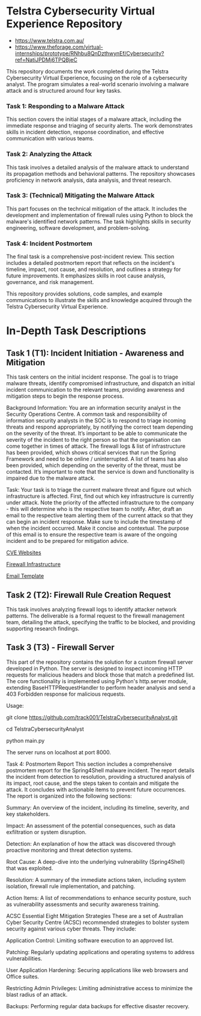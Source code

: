 # Telstra Cybersecurity Virtual Experience Repository
- https://www.telstra.com.au/
- https://www.theforage.com/virtual-internships/prototype/RNhbu8QnDzthwynEf/Cybersecurity?ref=NatiJPDMj6TPQBjeC

This repository documents the work completed during the Telstra Cybersecurity Virtual Experience, focusing on the role of a cybersecurity analyst. The program simulates a real-world scenario involving a malware attack and is structured around four key tasks.

### Task 1: Responding to a Malware Attack
This section covers the initial stages of a malware attack, including the immediate response and triaging of security alerts. The work demonstrates skills in incident detection, response coordination, and effective communication with various teams.

### Task 2: Analyzing the Attack
This task involves a detailed analysis of the malware attack to understand its propagation methods and behavioral patterns. The repository showcases proficiency in network analysis, data analysis, and threat research.

### Task 3: (Technical) Mitigating the Malware Attack

This part focuses on the technical mitigation of the attack. It includes the development and implementation of firewall rules using Python to block the malware's identified network patterns. The task highlights skills in security engineering, software development, and problem-solving.

### Task 4: Incident Postmortem
The final task is a comprehensive post-incident review. This section includes a detailed postmortem report that reflects on the incident's timeline, impact, root cause, and resolution, and outlines a strategy for future improvements. It emphasizes skills in root cause analysis, governance, and risk management.

This repository provides solutions, code samples, and example communications to illustrate the skills and knowledge acquired through the Telstra Cybersecurity Virtual Experience.


# In-Depth Task Descriptions

## Task 1 (T1): Incident Initiation - Awareness and Mitigation
This task centers on the initial incident response. The goal is to triage malware threats, identify compromised infrastructure, and dispatch an initial incident communication to the relevant teams, providing awareness and mitigation steps to begin the response process.

Background Information:
You are an information security analyst in the Security Operations Centre. A common task and responsibility of information security analysts in the SOC is to respond to triage incoming threats and respond appropriately, by notifying the correct team depending on the severity of the threat. It’s important to be able to communicate the severity of the incident to the right person so that the organisation can come together in times of attack. The firewall logs & list of infrastructure has been provided, which shows critical services that run the Spring Framework and need to be online / uninterrupted. A list of teams has also been provided, which depending on the severity of the threat, must be contacted. It’s important to note that the service is down and functionality is impaired due to the malware attack.

Task:
Your task is to triage the current malware threat and figure out which infrastructure is affected. First, find out which key infrastructure is currently under attack. Note the priority of the affected infrastructure to the company - this will determine who is the respective team to notify. After, draft an email to the respective team alerting them of the current attack so that they can begin an incident response. Make sure to include the timestamp of when the incident occurred. Make it concise and contextual. The purpose of this email is to ensure the respective team is aware of the ongoing incident and to be prepared for mitigation advice.

[CVE Websites](https://github.com/s-estrada/TelstraCybersecurityAnalyst/blob/main/Task%201%20CVE%20Websites)

[Firewall Infrastructure](https://github.com/s-estrada/TelstraCybersecurityAnalyst/blob/main/Task%201_2%20-%20Firewall_Infrastructure%20List.xlsx)

[Email Template](https://github.com/s-estrada/TelstraCybersecurityAnalyst/blob/main/T1%20-%20Email%20Template.docx)

## Task 2 (T2): Firewall Rule Creation Request
This task involves analyzing firewall logs to identify attacker network patterns. The deliverable is a formal request to the firewall management team, detailing the attack, specifying the traffic to be blocked, and providing supporting research findings.

## Task 3 (T3) - Firewall Server
This part of the repository contains the solution for a custom firewall server developed in Python. The server is designed to inspect incoming HTTP requests for malicious headers and block those that match a predefined list. The core functionality is implemented using Python's http.server module, extending BaseHTTPRequestHandler to perform header analysis and send a 403 Forbidden response for malicious requests.

Usage:

git clone https://github.com/track001/TelstraCybersecurityAnalyst.git

cd TelstraCybersecurityAnalyst

python main.py

The server runs on localhost at port 8000.

Task 4: Postmortem Report
This section includes a comprehensive postmortem report for the Spring4Shell malware incident. The report details the incident from detection to resolution, providing a structured analysis of its impact, root cause, and the steps taken to contain and mitigate the attack. It concludes with actionable items to prevent future occurrences. The report is organized into the following sections:

Summary: An overview of the incident, including its timeline, severity, and key stakeholders.

Impact: An assessment of the potential consequences, such as data exfiltration or system disruption.

Detection: An explanation of how the attack was discovered through proactive monitoring and threat detection systems.

Root Cause: A deep-dive into the underlying vulnerability (Spring4Shell) that was exploited.

Resolution: A summary of the immediate actions taken, including system isolation, firewall rule implementation, and patching.

Action Items: A list of recommendations to enhance security posture, such as vulnerability assessments and security awareness training.

ACSC Essential Eight Mitigation Strategies
These are a set of Australian Cyber Security Centre (ACSC) recommended strategies to bolster system security against various cyber threats.  They include:

Application Control: Limiting software execution to an approved list.

Patching: Regularly updating applications and operating systems to address vulnerabilities.

User Application Hardening: Securing applications like web browsers and Office suites.

Restricting Admin Privileges: Limiting administrative access to minimize the blast radius of an attack.

Backups: Performing regular data backups for effective disaster recovery.
